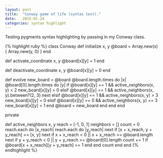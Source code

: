 ```yaml
---
layout: post
title:  "Conway game of life (syntax test)."
date:   2015-01-24
categories: syntax highlight
---
```


Testing pygments syntax highlighting by passing in my Conway class.

{% highlight ruby %}
class Conway
  def initialize x, y
    @board = Array.new(x) { Array.new(y, 0) }
  end

  def activate_coordinate x, y
    @board[x][y] = 1
  end

  def deactivate_coordinate x, y
    @board[x][y] = 0
  end

  def evolve
    new_board = @board
    @board.length.times do |x|
      @board[0].length.times do |y|
        if @board[x][y] == 1 && active_neighbors(x, y) < 2
          new_board[x][y] = 0
        elsif @board[x][y] == 1 && active_neighbors(x, y).between?(2, 3)
          next
        elsif @board[x][y] == 1 && active_neighbors(x, y) > 3
          new_board[x][y] = 0
        elsif @board[x][y] == 0 && active_neighbors(x, y) == 3
          new_board[x][y] = 1
        end
        @board = new_board
      end
    end
  end

  private

  def active_neighbors x, y
    reach = [-1, 0, 1]
    neighbors = []
    count = 0
    reach.each do |x_reach|
      reach.each do |y_reach|
        next if [x + x_reach, y + y_reach] == [x, y]
        next if x + x_reach < 0 || x + x_reach >= @board.length
        next if y + y_reach < 0 || y + y_reach >= @board[0].length
        count += 1 if @board[x + x_reach][y + y_reach] == 1
      end
    end
    count
  end
end
{% endhighlight %}
